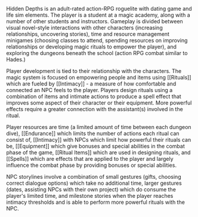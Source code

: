 Hidden Depths is an adult-rated action-RPG roguelite with dating game and life sim elements. The player is a student at a magic academy, along with a number of other students and instructors. Gameplay is divided between visual novel-style interactions with other characters (increasing relationships, uncovering stories), time and resource management minigames (choosing classes to attend, spending resources on improving relationships or developing magic rituals to empower the player), and exploring the dungeons beneath the school (action RPG combat similar to Hades.) 

Player development is tied to their relationship with the characters. The magic system is focused on empowering people and items using [[Rituals]] which are fueled by [[Intimacy]] - a measure of how comfortable and connected an NPC feels to the player. Players design rituals using a combination of items and intimate actions to produce a spell effect that improves some aspect of their character or their equipment. More powerful effects require a greater connection with the assistant(s) involved in the ritual.

Player resources are time (a limited amount of time between each dungeon dive), [[Endurance]] which limits the number of actions each ritual can consist of, [[Intimacy]] with NPCs which limit how powerful their rituals can be, [[Equipment]] which give bonuses and special abilities in the combat phase of the game, [[Ritual Items]] which are used in designing rituals, and [[Spells]] which are effects that are applied to the player and largely influence the combat phase by providing bonuses or special abilities.  

NPC storylines involve a combination of small gestures (gifts, choosing correct dialogue options) which take no additional time, larger gestures (dates, assisting NPCs with their own project) which do consume the player's limited time, and milestone stories when the player reaches intimacy thresholds and is able to perform more powerful rituals with the NPC.

